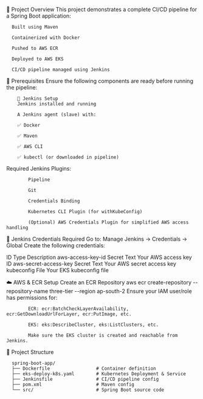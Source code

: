 🧠 Project Overview
      This project demonstrates a complete CI/CD pipeline for a Spring Boot application:
      
      Built using Maven
      
      Containerized with Docker
      
      Pushed to AWS ECR
      
      Deployed to AWS EKS
      
      CI/CD pipeline managed using Jenkins

🔧 Prerequisites
        Ensure the following components are ready before running the pipeline:
        
        🧱 Jenkins Setup
        Jenkins installed and running
        
        A Jenkins agent (slave) with:
        
        ✅ Docker
        
        ✅ Maven
        
        ✅ AWS CLI
        
        ✅ kubectl (or downloaded in pipeline)

Required Jenkins Plugins:

            Pipeline
            
            Git
            
            Credentials Binding
            
            Kubernetes CLI Plugin (for withKubeConfig)
            
            (Optional) AWS Credentials Plugin for simplified AWS access handling

🔐 Jenkins Credentials Required
            Go to: Manage Jenkins → Credentials → Global
            Create the following credentials:

ID	Type	Description
            aws-access-key-id	Secret Text	Your AWS access key ID
            aws-secret-access-key	Secret Text	Your AWS secret access key
            kubeconfig	File	Your EKS kubeconfig file

☁️ AWS & ECR Setup
            Create an ECR Repository
            aws ecr create-repository --repository-name three-tier --region ap-south-2
            Ensure your IAM user/role has permissions for:
            
            ECR: ecr:BatchCheckLayerAvailability, ecr:GetDownloadUrlForLayer, ecr:PutImage, etc.
            
            EKS: eks:DescribeCluster, eks:ListClusters, etc.
            
            Make sure the EKS cluster is created and reachable from Jenkins.

📁 Project Structure

      spring-boot-app/
      ├── Dockerfile                 # Container definition
      ├── eks-deploy-k8s.yaml        # Kubernetes Deployment & Service
      ├── Jenkinsfile                # CI/CD pipeline config
      ├── pom.xml                    # Maven config
      └── src/                       # Spring Boot source code
